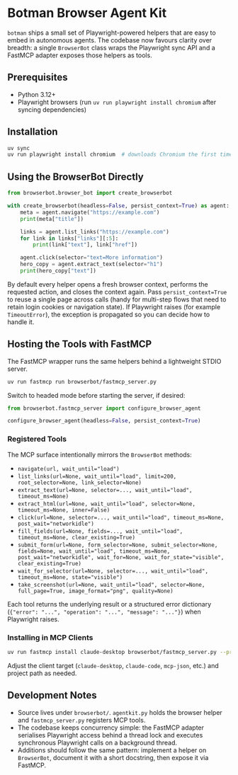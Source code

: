 # Botman Browser Agent Kit

`botman` ships a small set of Playwright-powered helpers that are easy to embed in autonomous agents. The codebase now favours clarity over breadth: a single `BrowserBot` class wraps the Playwright sync API and a FastMCP adapter exposes those helpers as tools.

## Prerequisites

- Python 3.12+
- Playwright browsers (run `uv run playwright install chromium` after syncing dependencies)

## Installation

```bash
uv sync
uv run playwright install chromium  # downloads Chromium the first time
```

## Using the BrowserBot Directly

```python
from browserbot.browser_bot import create_browserbot

with create_browserbot(headless=False, persist_context=True) as agent:
    meta = agent.navigate("https://example.com")
    print(meta["title"])

    links = agent.list_links("https://example.com")
    for link in links["links"][:5]:
        print(link["text"], link["href"])

    agent.click(selector="text=More information")
    hero_copy = agent.extract_text(selector="h1")
    print(hero_copy["text"])
```

By default every helper opens a fresh browser context, performs the requested action, and closes the context again. Pass `persist_context=True` to reuse a single page across calls (handy for multi-step flows that need to retain login cookies or navigation state). If Playwright raises (for example `TimeoutError`), the exception is propagated so you can decide how to handle it.

## Hosting the Tools with FastMCP

The FastMCP wrapper runs the same helpers behind a lightweight STDIO server.

```bash
uv run fastmcp run browserbot/fastmcp_server.py
```

Switch to headed mode before starting the server, if desired:

```python
from browserbot.fastmcp_server import configure_browser_agent

configure_browser_agent(headless=False, persist_context=True)
```

### Registered Tools

The MCP surface intentionally mirrors the `BrowserBot` methods:

- `navigate(url, wait_until="load")`
- `list_links(url=None, wait_until="load", limit=200, root_selector=None, link_selector=None)`
- `extract_text(url=None, selector=..., wait_until="load", timeout_ms=None)`
- `extract_html(url=None, wait_until="load", selector=None, timeout_ms=None, inner=False)`
- `click(url=None, selector=..., wait_until="load", timeout_ms=None, post_wait="networkidle")`
- `fill_fields(url=None, fields=..., wait_until="load", timeout_ms=None, clear_existing=True)`
- `submit_form(url=None, form_selector=None, submit_selector=None, fields=None, wait_until="load", timeout_ms=None, post_wait="networkidle", wait_for=None, wait_for_state="visible", clear_existing=True)`
- `wait_for_selector(url=None, selector=..., wait_until="load", timeout_ms=None, state="visible")`
- `take_screenshot(url=None, wait_until="load", selector=None, full_page=True, image_format="png", quality=None)`

Each tool returns the underlying result or a structured error dictionary (`{"error": "...", "operation": "...", "message": "..."}`) when Playwright raises.

### Installing in MCP Clients

```bash
uv run fastmcp install claude-desktop browserbot/fastmcp_server.py --project /path/to/botman
```

Adjust the client target (`claude-desktop`, `claude-code`, `mcp-json`, etc.) and project path as needed.

## Development Notes

- Source lives under `browserbot/`. `agentkit.py` holds the browser helper and `fastmcp_server.py` registers MCP tools.
- The codebase keeps concurrency simple: the FastMCP adapter serialises Playwright access behind a thread lock and executes synchronous Playwright calls on a background thread.
- Additions should follow the same pattern: implement a helper on `BrowserBot`, document it with a short docstring, then expose it via FastMCP.
